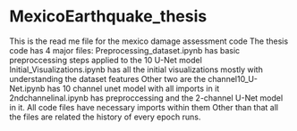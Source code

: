 # MexicoEarthquake_thesis
This is the read me file for the mexico damage assessment code
The thesis code has 4 major files:
Preprocessing_dataset.ipynb has basic preproccessing steps applied to the 10 U-Net model
Initial_Visualizations.ipynb has all the initial visualizations mostly with understanding the dataset features
Other two are the channel10_U-Net.ipynb has 10 channel unet model with all imports in it
2ndchannelinal.ipynb has preproccessing and the 2-channel U-Net model in it.
All code files have necessary imports within them
Other than that all the files are related the history of every epoch runs.
